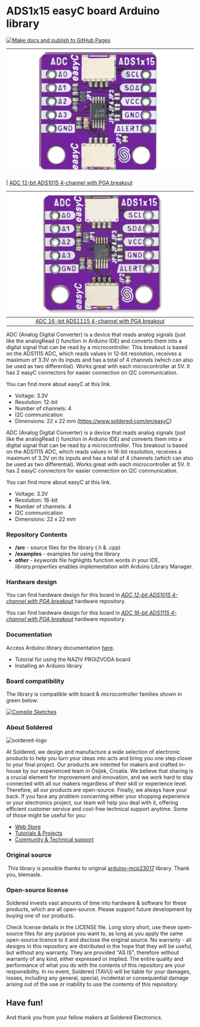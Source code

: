 # ADS1x15 easyC board Arduino library

[![Make docs and publish to GitHub Pages](https://github.com/SolderedElectronics/Soldered-ADS1015-ADS1115-ADC-Arduino-Library/actions/workflows/make_docs.yml/badge.svg?branch=dev)](https://github.com/SolderedElectronics/Soldered-ADS1015-ADS1115-ADC-Arduino-Library/actions/workflows/make_docs.yml)

| ![ADC 12-bit ADS1015 4-channel with PGA breakout](https://github.com/SolderedElectronics/ADC-12-bit-ADS1015-4-channel-with-PGA-breakout-hardware-design/blob/main/OUTPUTS/V1.1.1/333094.jpg) |
| :------------------------------------------------------------------------------------------------------------------------------------------------------------------------------------------: |

| [ADC 12-bit ADS1015 4-channel with PGA breakout](https://www.solde.red/333094)

| ![ADC 16-bit ADS1115 4-channel with PGA breakout](https://github.com/SolderedElectronics/ADC-16-bit-ADS1115-4-channel-with-PGA-breakout-hardware-design/blob/main/OUTPUTS/V1.1.1/333095.jpg) |
| :------------------------------------------------------------------------------------------------------------------------------------------------------------------------------------------: |
|                                                        [ADC 16-bit ADS1115 4-channel with PGA breakout](https://www.solde.red/333095)                                                        |

ADC (Analog Digital Converter) is a device that reads analog signals (just like the analogRead () function in Arduino IDE) and converts them into a digital signal that can be read by a microcontroller. This breakout is based on the ADS1115 ADC, which reads values in 12-bit resolution, receives a maximum of 3.3V on its inputs and has a total of 4 channels (which can also be used as two differential). Works great with each microcontroller at 5V. It has 2 easyC connectors for easier connection on I2C communication.

You can find more about easyC at this link.

- Voltage: 3.3V
- Resolution: 12-bit
- Number of channels: 4
- I2C communication
- Dimensions: 22 x 22 mm (https://www.soldered.com/en/easyC)

ADC (Analog Digital Converter) is a device that reads analog signals (just like the analogRead () function in Arduino IDE) and converts them into a digital signal that can be read by a microcontroller. This breakout is based on the ADS1115 ADC, which reads values in 16-bit resolution, receives a maximum of 3.3V on its inputs and has a total of 4 channels (which can also be used as two differential). Works great with each microcontroller at 5V. It has 2 easyC connectors for easier connection on I2C communication.

You can find more about easyC at this link.

- Voltage: 3.3V
- Resolution: 16-bit
- Number of channels: 4
- I2C communication
- Dimensions: 22 x 22 mm

### Repository Contents

- **/src** - source files for the library (.h & .cpp)
- **/examples** - examples for using the library
- **_other_** - _keywords_ file highlights function words in your IDE, _library.properties_ enables implementation with Arduino Library Manager.

### Hardware design

You can find hardware design for this board in [_ADC 12-bit ADS1015 4-channel with PGA breakout_](https://github.com/SolderedElectronics/ADC-12-bit-ADS1015-4-channel-with-PGA-breakout-hardware-design) hardware repository.

You can find hardware design for this board in [_ADC 16-bit ADS1115 4-channel with PGA breakout_](https://github.com/SolderedElectronics/ADC-16-bit-ADS1115-4-channel-with-PGA-breakout-hardware-design) hardware repository.

### Documentation

Access Arduino library documentation [here](https://SolderedElectronics.github.io/Soldered-ADS1015-ADS1115-ADC-Arduino-Library/).

- Tutorial for using the NAZIV PROIZVODA board
- Installing an Arduino library

### Board compatibility

The library is compatible with board & microcontroller families shown in green below:

[![Compile Sketches](http://github-actions.40ants.com/e-radionicacom/Soldered-ADS1015-ADS1115-ADC-Arduino-Library/matrix.svg?branch=dev&only=Compile%20Sketches)](https://github.com/SolderedElectronics/Soldered-ADS1015-ADS1115-ADC-Arduino-Library/actions/workflows/compile_test.yml)

### About Soldered

<img src="https://raw.githubusercontent.com/e-radionicacom/Soldered-ADS1015-ADS1115-ADC-Arduino-Library/dev/extras/Soldered-logo-color.png" alt="soldered-logo" width="500"/>

At Soldered, we design and manufacture a wide selection of electronic products to help you turn your ideas into acts and bring you one step closer to your final project. Our products are intented for makers and crafted in-house by our experienced team in Osijek, Croatia. We believe that sharing is a crucial element for improvement and innovation, and we work hard to stay connected with all our makers regardless of their skill or experience level. Therefore, all our products are open-source. Finally, we always have your back. If you face any problem concerning either your shopping experience or your electronics project, our team will help you deal with it, offering efficient customer service and cost-free technical support anytime. Some of those might be useful for you:

- [Web Store](https://www.soldered.com/shop)
- [Tutorials & Projects](https://soldered.com/learn)
- [Community & Technical support](https://soldered.com/community)

### Original source

​
This library is possible thanks to original [arduino-mcp23017](https://github.com/blemasle/arduino-mcp23017) library. Thank you, blemasle.

### Open-source license

Soldered invests vast amounts of time into hardware & software for these products, which are all open-source. Please support future development by buying one of our products.

Check license details in the LICENSE file. Long story short, use these open-source files for any purpose you want to, as long as you apply the same open-source licence to it and disclose the original source. No warranty - all designs in this repository are distributed in the hope that they will be useful, but without any warranty. They are provided "AS IS", therefore without warranty of any kind, either expressed or implied. The entire quality and performance of what you do with the contents of this repository are your responsibility. In no event, Soldered (TAVU) will be liable for your damages, losses, including any general, special, incidental or consequential damage arising out of the use or inability to use the contents of this repository.

## Have fun!

And thank you from your fellow makers at Soldered Electronics.
